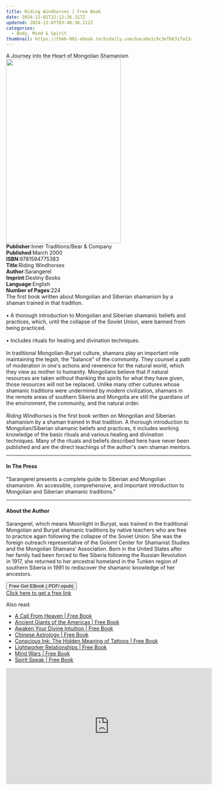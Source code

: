 ```yaml
---
title: Riding Windhorses | Free Book
date: 2024-12-01T22:12:26.317Z
updated: 2024-12-07T03:48:36.112Z
categories:
  - Body, Mind & Spirit
thumbnail: https://thmb-001-ebook.techidaily.com/bacabe1c9c3efb631fa13a446201973df1738f7a0234eb4d3a4a503603ad5ba8.jpg
---
```

<main id="book-container">
  <div class="flex flex-col">
    <div class="book-brief flex-1 py-6 px-4 sm:p-6 md:py-10 md:px-8">
      <!-- brief-->
      <div class="book-brief-main">
        A Journey into the Heart of Mongolian Shamanism
      </div>
    </div>
    <div
      class="book-meta-info flex-1 grid gap-4 col-start-1 col-end-3 row-start-1 sm:mb-6 sm:grid-cols-4 lg:gap-6 lg:col-start-2 lg:row-end-6 lg:row-span-6 lg:mb-0"
    >
      <div
        class="book-meta-info-left place-content-center mt-4 p-4 text-sm leading-6 col-start-2 col-span-2 dark:text-slate-400"
      >
        <img
          class="w-full h-500 object-cover rounded-lg sm:h-255 sm:col-span-2 lg:col-span-full"
          src="https://img-001-ebook.techidaily.com/fc2744a162594839ce9a21d252aaa2d38a4f8eb9aa57e9ba40aa045bb25abe56.jpg"
          alt=""
          width="312"
          height="500"
        />
      </div>
      <div
        class="book-meta-info-right mt-2 col-start-1 row-start-2 col-span-3 self-center"
      >
        <!-- meta data  -->
        <div class="flex flex-col px-4 md:px-8">
          <div class="flex-1">
            <strong>Publisher</strong>:<span class="px-2"
              >Inner Traditions/Bear &amp; Company</span
            >
          </div>
          <div class="flex-1">
            <strong>Published</strong>:<span class="px-2">March 2000</span>
          </div>
          <div class="flex-1">
            <strong>ISBN</strong>:<span class="px-2">9781594775383</span>
          </div>
          <div class="flex-1">
            <strong>Title</strong>:<span class="px-2">Riding Windhorses</span>
          </div>
          <div class="flex-1">
            <strong>Author</strong>:<span class="px-2">Sarangerel</span>
          </div>
          <div class="flex-1">
            <strong>Imprint</strong>:<span class="px-2">Destiny Books</span>
          </div>
          <div class="flex-1">
            <strong>Language</strong>:<span class="px-2">English</span>
          </div>
          <div class="flex-1">
            <strong>Number of Pages</strong>:<span class="px-2">224</span>
          </div>
        </div>
      </div>
    </div>
    <div class="book-description flex-1 py-6 px-4 sm:p-6 md:py-10 md:px-8">
      <div class="book-description-main">
        <div accordion-content="" id="description">
          The first book written about Mongolian and Siberian shamanism by a
          shaman trained in that tradition.<br /><br />• A thorough introduction
          to Mongolian and Siberian shamanic beliefs and practices, which, until
          the collapse of the Soviet Union, were banned from being practiced.<br /><br />•
          Includes rituals for healing and divination techniques.<br /><br />In
          traditional Mongolian-Buryat culture, shamans play an important role
          maintaining the tegsh, the "balance" of the community. They counsel a
          path of moderation in one's actions and reverence for the natural
          world, which they view as mother to humanity. Mongolians believe that
          if natural resources are taken without thanking the spirits for what
          they have given, those resources will not be replaced. Unlike many
          other cultures whose shamanic traditions were undermined by modern
          civilization, shamans in the remote areas of southern Siberia and
          Mongolia are still the guardians of the environment, the community,
          and the natural order. <br /><br /><i>Riding Windhorses</i> is the
          first book written on Mongolian and Siberian shamanism by a shaman
          trained in that tradition. A thorough introduction to
          Mongolian/Siberian shamanic beliefs and practices, it includes working
          knowledge of the basic rituals and various healing and divination
          techniques. Many of the rituals and beliefs described here have never
          been published and are the direct teachings of the author's own shaman
          mentors.
        </div>
        <div class="accordion-fader"></div>
      </div>
    </div>
    <div class="book-excerpts flex-1 py-6 px-4 sm:p-6 md:py-10 md:px-8">
      <!-- excerpts-->
      <div class="book-excerpts-main">
        <hr />
        <h4 class="placeholder placeholder-heading">
          <span>In The Press</span>
        </h4>
        <p>
          "Sarangerel presents a complete guide to Siberian and Mongolian
          shamanism. An accessible, comprehensive, and important introduction to
          Mongolian and Siberian shamanic traditions."
        </p>
      </div>
    </div>
    <div class="book-about-author flex-1 py-6 px-4 sm:p-6 md:py-10 md:px-8">
      <!-- about author-->
      <div class="book-main-author-main">
        <hr />
        <h4 class="placeholder placeholder-heading">
          <span>About the Author</span>
        </h4>
        <p>
          Sarangerel, which means Moonlight in Buryat, was trained in the
          traditional Mongolian and Buryat shamanic traditions by native
          teachers who are free to practice again following the collapse of the
          Soviet Union. She was the foreign outreach representative of the
          Golomt Center for Shamanist Studies and the Mongolian Shamans’
          Association. Born in the United States after her family had been
          forced to flee Siberia following the Russian Revolution in 1917, she
          returned to her ancestral homeland in the Tunken region of southern
          Siberia in 1991 to rediscover the shamanic knowledge of her ancestors.
        </p>
      </div>
    </div>
    <div class="book-free-get flex-1 py-6 px-4 sm:p-6 md:py-10 md:px-8">
      <button
        id="btn-free-get"
        class="bg-blue-500 hover:bg-blue-700 text-white font-bold py-2 px-4 rounded"
      >
        Free Get EBook (.PDF/.epub)
      </button>
      <div id="countdown-display" class="px-2 text-lg mt-2"></div>
      <a
        id="free-link"
        class="hidden bg-blue-500 hover:bg-blue-700 text-white font-bold py-2 px-4 rounded"
        href="https://www.ebooks.com/en-us/book/95782770/riding-windhorses/sarangerel/"
        target="_blank"
        >Click here to get a free link</a
      >
    </div>
    <script>
      let countdownTime = 0;
      let countdownInterval = null;
      document
        .getElementById('btn-free-get')
        .addEventListener('click', startCountdown);
      function startCountdown() {
        countdownTime = new Date().getTime() + 60000 * 3;
        countdownInterval = setInterval(updateCountdown, 1000);
        document.getElementById('btn-free-get').disabled = true;
        document
          .getElementById('btn-free-get')
          .classList.add('bg-gray-500', 'cursor-not-allowed');
      }
      function updateCountdown() {
        let currentTime = new Date().getTime();
        let timeLeft = countdownTime - currentTime;
        let secondsLeft = Math.floor(timeLeft / 1000);
        document.getElementById('countdown-display').innerHTML =
          `Remaining time: ${secondsLeft} seconds.`;
        if (secondsLeft <= 0) {
          clearInterval(countdownInterval);
          document.getElementById('btn-free-get').classList.add('hidden');
          document.getElementById('free-link').classList.remove('hidden');
          document.getElementById('countdown-display').innerHTML = '';
        }
      }
    </script>
  </div>
</main>

<ins class="adsbygoogle"
      style="display:block"
      data-ad-client="ca-pub-7571918770474297"
      data-ad-slot="8358498916"
      data-ad-format="auto"
      data-full-width-responsive="true"></ins>
    

<span class="atpl-alsoreadstyle">Also read:</span>
<div><ul>
<li><a href="https://novels-ebooks.techidaily.com/138621288-9781632659224-a-call-from-heaven/"><u>A Call From Heaven | Free Book</u></a></li>
<li><a href="https://novels-ebooks.techidaily.com/138621285-9781632659323-ancient-giants-of-the-americas/"><u>Ancient Giants of the Americas | Free Book</u></a></li>
<li><a href="https://novels-ebooks.techidaily.com/138621286-9781632659712-awaken-your-divine-intuition/"><u>Awaken Your Divine Intuition | Free Book</u></a></li>
<li><a href="https://novels-ebooks.techidaily.com/138621278-9781601639929-chinese-astrology/"><u>Chinese Astrology | Free Book</u></a></li>
<li><a href="https://novels-ebooks.techidaily.com/138621282-9781632658920-conscious-ink-the-hidden-meaning-of-tattoos/"><u>Conscious Ink: The Hidden Meaning of Tattoos | Free Book</u></a></li>
<li><a href="https://novels-ebooks.techidaily.com/138621289-9781632659736-lightworker-relationships/"><u>Lightworker Relationships | Free Book</u></a></li>
<li><a href="https://novels-ebooks.techidaily.com/138621297-9781601633941-mind-wars/"><u>Mind Wars | Free Book</u></a></li>
<li><a href="https://novels-ebooks.techidaily.com/138621280-9781601639417-spirit-speak/"><u>Spirit Speak | Free Book</u></a></li>
</ul></div>

<!-- affiliate ads begin -->
<iframe width="560" height="315" src="https://www.youtube.com/embed/RJNYTGHVlLc?si=heERQcpMi77lqToE" title="YouTube video player" frameborder="0" allow="accelerometer; autoplay; clipboard-write; encrypted-media; gyroscope; picture-in-picture; web-share" referrerpolicy="strict-origin-when-cross-origin" allowfullscreen></iframe>
<!-- affiliate ads end -->

